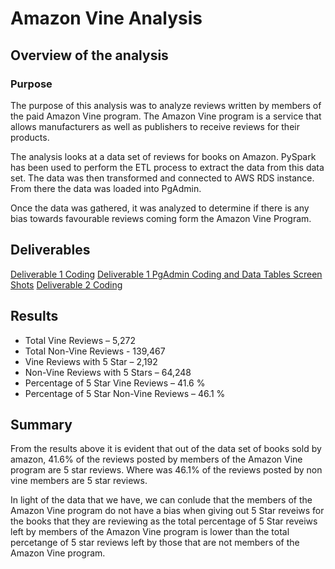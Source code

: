 # Amazon Vine Analysis

## Overview of the analysis
### Purpose
The purpose of this analysis was to analyze reviews written by members of the paid Amazon Vine program. The Amazon Vine program is a service that allows manufacturers as well as publishers to receive reviews for their products. 

The analysis looks at a data set of reviews for books on Amazon. PySpark has been used to perform the ETL process to extract the data from this data set. The data was then transformed and connected to AWS RDS instance. From there the data was loaded into PgAdmin. 

Once the data was gathered, it was analyzed to determine if there is any bias towards favourable reviews coming form the Amazon Vine Program.

## Deliverables
[Deliverable 1 Coding](https://github.com/shayanafzal/Amazon_Vine_Analysis/blob/75568f4b1dbae57415b24c77885eae99f387c560/Amazon_Reviews_ETL.ipynb)
[Deliverable 1 PgAdmin Coding and Data Tables Screen Shots](https://github.com/shayanafzal/Amazon_Vine_Analysis/tree/main/Resources)
[Deliverable 2 Coding](https://github.com/shayanafzal/Amazon_Vine_Analysis/blob/75568f4b1dbae57415b24c77885eae99f387c560/Vine_Review_Analysis.ipynb)


## Results
* Total Vine Reviews – 5,272 
* Total Non-Vine Reviews - 139,467 
* Vine Reviews with 5 Star – 2,192 
* Non-Vine Reviews with 5 Stars – 64,248
* Percentage of 5 Star Vine Reviews – 41.6 %
* Percentage of 5 Star Non-Vine Reviews – 46.1 %

## Summary
From the results above it is evident that out of the data set of books sold by amazon, 41.6% of the reviews posted by members of the Amazon Vine program are 5 star reviews. 
Where was 46.1% of the reviews posted by non vine members are 5 star reviews. 

In light of the data that we have, we can conlude that the members of the Amazon Vine program do not have a bias when giving out 5 Star reveiws for the books that they are reviewing as the total percentage of 5 Star reveiws left by members of the Amazon Vine program is lower than the total percetange of 5 star reviews left by those that are not members of the Amazon Vine program.

